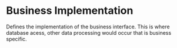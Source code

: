 # Business Implementation
Defines the implementation of the business interface.  This is where database acess, other data processing would occur that  is business specific.